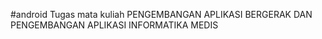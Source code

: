 #android
Tugas mata kuliah PENGEMBANGAN APLIKASI BERGERAK DAN PENGEMBANGAN APLIKASI INFORMATIKA MEDIS
